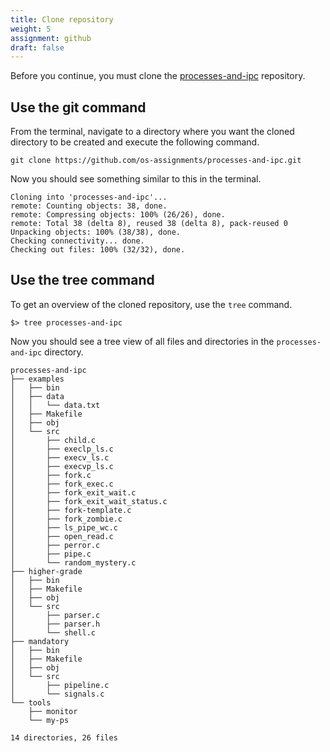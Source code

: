 ```yaml
---
title: Clone repository
weight: 5
assignment: github
draft: false
---
```


Before you continue, you must clone the [processes-and-ipc][repo] repository.

[repo]: https://github.com/os-assignments/processes-and-ipc.git

## Use the git command

From the terminal, navigate to a directory where you want the cloned directory
to be created and execute the following command.

``` text
git clone https://github.com/os-assignments/processes-and-ipc.git
```

Now you should see something similar to this in the terminal.

``` text
Cloning into 'processes-and-ipc'...
remote: Counting objects: 38, done.
remote: Compressing objects: 100% (26/26), done.
remote: Total 38 (delta 8), reused 38 (delta 8), pack-reused 0
Unpacking objects: 100% (38/38), done.
Checking connectivity... done.
Checking out files: 100% (32/32), done.
```

## Use the tree command

To get an overview of the cloned repository, use the `tree` command.

``` text
$> tree processes-and-ipc
```

Now you should see a tree view of all files and directories in the
`processes-and-ipc` directory.

``` text
processes-and-ipc
├── examples
│   ├── bin
│   ├── data
│   │   └── data.txt
│   ├── Makefile
│   ├── obj
│   └── src
│       ├── child.c
│       ├── execlp_ls.c
│       ├── execv_ls.c
│       ├── execvp_ls.c
│       ├── fork.c
│       ├── fork_exec.c
│       ├── fork_exit_wait.c
│       ├── fork_exit_wait_status.c
│       ├── fork-template.c
│       ├── fork_zombie.c
│       ├── ls_pipe_wc.c
│       ├── open_read.c
│       ├── perror.c
│       ├── pipe.c
│       └── random_mystery.c
├── higher-grade
│   ├── bin
│   ├── Makefile
│   ├── obj
│   └── src
│       ├── parser.c
│       ├── parser.h
│       └── shell.c
├── mandatory
│   ├── bin
│   ├── Makefile
│   ├── obj
│   └── src
│       ├── pipeline.c
│       └── signals.c
└── tools
    ├── monitor
    └── my-ps

14 directories, 26 files
```

